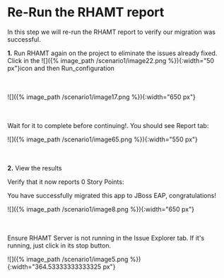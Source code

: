 # Re-Run the RHAMT report

In this step we will re-run the RHAMT report to verify our migration was successful.

**1.** Run RHAMT again on the project to eliminate the issues already fixed. Click in the ![]({% image_path /scenario1/image22.png %}){:width="50 px"}icon and then Run\_configuration
<br><br><br>

![]({% image_path /scenario1/image17.png %}){:width="650 px"}
<br><br><br>
  
Wait for it to complete before continuing!. You should see Report tab:

![]({% image_path /scenario1/image65.png %}){:width="550 px"}
<br><br><br>

**2.** View the results

Verify that it now reports 0 Story Points:

You have successfully migrated this app to JBoss EAP, congratulations!

![]({% image_path /scenario1/image8.png %}){:width="650 px"}
<br><br><br>

Ensure RHAMT Server is not running in the Issue Explorer tab. If it's running, just click in its stop button.

![]({% image_path /scenario1/image5.png %}){:width="364.53333333333325 px"}



